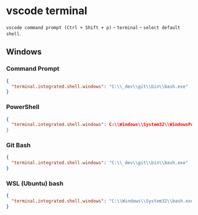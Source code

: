 # vscode terminal

`vscode command prompt (Ctrl + Shift + p)` - `terminal` - `select default shell`.

## Windows

### Command Prompt

```json
{
  "terminal.integrated.shell.windows": "C:\\_dev\\git\\bin\\bash.exe"
}
```

### PowerShell

```json
{
  "terminal.integrated.shell.windows": C:\\Windows\\System32\\WindowsPowerShell\\v1.0\\powershell.exe"
}
```

### Git Bash

```json
{
  "terminal.integrated.shell.windows": "C:\\_dev\\git\\bin\\bash.exe"
}
```

### WSL (Ubuntu) bash

```json
{
  "terminal.integrated.shell.windows": "C:\\Windows\\System32\\bash.exe"
}
```
